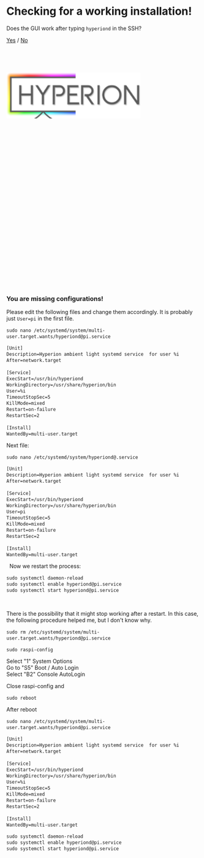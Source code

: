 # Checking for a working installation!

Does the GUI work after typing `hyperiond` in the SSH?

[Yes](/txt/service.md#you-are-missing-configurations) / [No](/txt/bad.md#something-went-wrong-probably)


&nbsp;


&nbsp;

<a href="https://github.com/hyperion-project/hyperion.ng"><img src="/pictures/logo.png" width="350" alt="github hyperion logo"></a>

&nbsp;


&nbsp;


&nbsp;


&nbsp;


&nbsp;


&nbsp;


&nbsp;


&nbsp;


&nbsp;


&nbsp;


&nbsp;


&nbsp;


&nbsp;


&nbsp;

### You are missing configurations!

Please edit the following files and change them accordingly. It is probably just `User=pi` in the first file. 

<pre><code>sudo nano /etc/systemd/system/multi-user.target.wants/hyperiond@pi.service</code></pre>

<pre><code>[Unit]
Description=Hyperion ambient light systemd service  for user %i
After=network.target

[Service]
ExecStart=/usr/bin/hyperiond
WorkingDirectory=/usr/share/hyperion/bin
User=%i
TimeoutStopSec=5
KillMode=mixed
Restart=on-failure
RestartSec=2

[Install]
WantedBy=multi-user.target</code></pre>

Next file:

<pre><code>sudo nano /etc/systemd/system/hyperiond@.service</code></pre>

<pre><code>[Unit]
Description=Hyperion ambient light systemd service  for user %i
After=network.target

[Service]
ExecStart=/usr/bin/hyperiond
WorkingDirectory=/usr/share/hyperion/bin
User=pi
TimeoutStopSec=5
KillMode=mixed
Restart=on-failure
RestartSec=2

[Install]
WantedBy=multi-user.target</code></pre>


&nbsp;
Now we restart the process:

<pre><code>sudo systemctl daemon-reload
sudo systemctl enable hyperiond@pi.service
sudo systemctl start hyperiond@pi.service</code></pre>


&nbsp;

There is the possibility that it might stop working after a restart. In this case, the following procedure helped me, but I don't know why.
<pre><code>sudo rm /etc/systemd/system/multi-user.target.wants/hyperiond@pi.service</code></pre>
<pre><code>sudo raspi-config</code></pre>

Select "1" System Options <br/> 
Go to "S5" Boot / Auto Login <br/> 
Select "B2" Console AutoLogin <br/> 

Close raspi-config and
<pre><code>sudo reboot</code></pre>

After reboot
<pre><code>sudo nano /etc/systemd/system/multi-user.target.wants/hyperiond@pi.service</code></pre>

<pre><code>[Unit]
Description=Hyperion ambient light systemd service  for user %i
After=network.target

[Service]
ExecStart=/usr/bin/hyperiond
WorkingDirectory=/usr/share/hyperion/bin
User=%i
TimeoutStopSec=5
KillMode=mixed
Restart=on-failure
RestartSec=2

[Install]
WantedBy=multi-user.target</code></pre>

<pre><code>sudo systemctl daemon-reload
sudo systemctl enable hyperiond@pi.service
sudo systemctl start hyperiond@pi.service</code></pre>
